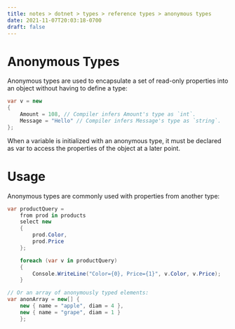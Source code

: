 ```yaml
---
title: notes > dotnet > types > reference types > anonymous types
date: 2021-11-07T20:03:18-0700
draft: false
---
```


# Anonymous Types
Anonymous types are used to encapsulate a set of read-only properties into an object without having to define a type:
```cs
var v = new 
{
    Amount = 108, // Compiler infers Amount's type as `int`.
    Message = "Hello" // Compiler infers Message's type as `string`.
};
```
When a variable is initialized with an anonymous type, it must be declared as var to access the properties of the object at a later point.

# Usage
Anonymous types are commonly used with properties from another type:
```cs
var productQuery =
    from prod in products
    select new 
    {
        prod.Color,
        prod.Price
    };

    foreach (var v in productQuery) 
    {
        Console.WriteLine("Color={0}, Price={1}", v.Color, v.Price);
    }

// Or an array of anonymously typed elements:
var anonArray = new[] { 
    new { name = "apple", diam = 4 }, 
    new { name = "grape", diam = 1 }
    };
```
